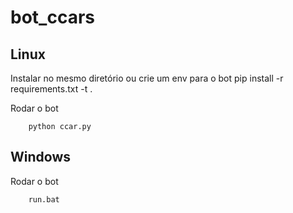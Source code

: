 # bot_ccars


## Linux


Instalar no mesmo diretório ou crie um env para o bot
    pip install -r requirements.txt -t .

Rodar o bot

        python ccar.py


## Windows 


Rodar o bot

        run.bat
